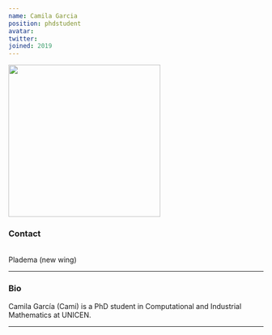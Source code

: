 ```yaml
---
name: Camila Garcia
position: phdstudent
avatar: 
twitter:
joined: 2019
---
```


<img width="300" src="{{site.baseurl}}/images/people/{{page.avatar}}" data-action="zoom">

### Contact

<i class="fa fa-envelope-o"></i> <br>
<i class="fa fa-building"></i> Pladema (new wing) <br>

<hr>

### Bio

Camila García (Cami) is a PhD student in Computational and Industrial Mathematics at UNICEN. 

<hr>